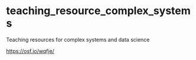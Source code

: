 # teaching_resource_complex_systems

Teaching resources for complex systems and data science



https://osf.io/wqfje/
